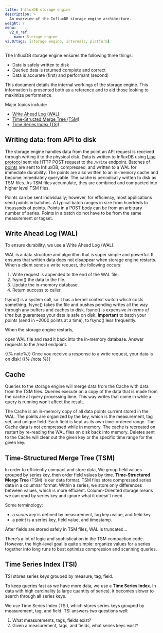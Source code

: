 ```yaml
---
title: InfluxDB storage engine
description: >
  An overview of the InfluxDB storage engine architecture.
weight: 7
menu:
  v2_0_ref:
    name: Storage engine
v2.0/tags: [storage engine, internals, platform]
---
```


The InfluxDB storage engine ensures the following three things:

- Data is safely written to disk
- Queried data is returned complete and correct
- Data is accurate (first) and performant (second)

This document details the internal workings of the storage engine.
This information is presented both as a reference and to aid those looking to maximize performance.

Major topics include:

* [Write Ahead Log (WAL)](#write-ahead-log-wal)
* [Time-Structed Merge Tree (TSM)](#time-structured-merge-tree-tsm)
* [Time Series Index (TSI)](#time-series-index-tsi)

## Writing data: from API to disk

The storage engine handles data from the point an API request is received through writing it to the physical disk.
Data is written to InfluxDB using [Line protocol](/) sent via HTTP POST request to the `/write` endpoint.
Batches of [points](/v2.0/reference/glossary/#point) are sent to InfluxDB, compressed, and written to a WAL for immediate durability.
The points are also written to an in-memory cache and become immediately queryable.
The cache is periodically written to disk as TSM files.
As TSM files accumulate, they are combined and compacted into higher level TSM files.

Points can be sent individually; however, for efficiency, most applications send points in batches.
A typical batch ranges in size from hundreds to thousands of points.
Points in a POST body can be from an arbitrary number of series.
Points in a batch do not have to be from the same measurement or tagset.

## Write Ahead Log (WAL)

To ensure durability, we use a Write Ahead Log (WAL).
<!-- The WAL is a write-optimized storage format that allows for writes to be durable, but not easily queryable -->
<!-- On the write side, -->
WAL is a data structure and algorithm that is super simple and powerful.
It ensures that written data does not disappear when storage engine restarts.
When a client sends a write request, the following occurs:

1. Write request is appended to the end of the WAL file.
2. fsync() the data to the file.
3. Update the in-memory database.
   <!-- 3. Update the in-memory CACHE? -->
4. Return success to caller.

fsync() is a system call, so it has a kernel context switch which costs something.
fsync() takes the file and pushes pending writes all the way through any buffers and caches to disk.
fsync() is expensive _in terms of time_ but guarantees your data is safe on disk.
**Important** to batch your points (send in ~2000 points at a time), to fsync() less frequently.

<!-- On read side: -->
When the storage engine restarts,
<!-- (if we've pulled the plug, say) -->
open WAL file and read it back into the in-memory database.
Answer requests to the /read endpoint.

<!-- ===== V1 material -->
<!-- TODO is this still true? -->
<!-- On the file system, the WAL is made up of sequentially numbered files (`_000001.wal`). -->
<!-- The file numbers are monotonically increasing and referred to as WAL segments. -->
<!-- When a segment reaches 10MB in size, it is closed and a new one is opened. Each WAL segment stores multiple compressed blocks of writes and deletes. -->
<!-- Each entry in the WAL follows a [TLV standard](https://en.wikipedia.org/wiki/Type-length-value) with a single byte representing the type of entry (write or delete), a 4 byte `uint32` for the length of the compressed block, and then the compressed block. -->

{{% note%}}
Once you receive a response to a write request, your data is on disk!
{{% /note %}}

## Cache

Queries to the storage engine will merge data from the Cache with data from the TSM files.
Queries execute on a copy of the data that is made from the cache at query processing time.
This way writes that come in while a query is running won’t affect the result.

The Cache is an in-memory copy of all data points current stored in the WAL.
The points are organized by the key, which is the measurement, tag set, and unique field.
Each field is kept as its own time-ordered range.
The Cache data is not compressed while in memory.
The cache is recreated on restart by re-reading the WAL files on disk back into memory.
Deletes sent to the Cache will clear out the given key or the specific time range for the given key.

<!-- It is queried at runtime and merged with the data stored in TSM files. -->

## Time-Structured Merge Tree (TSM)

In order to efficiently compact and store data,
We group field values grouped by series key, then order field values by time.
**Time-Structured Merge Tree** (TSM) is our data format.
TSM files store compressed series data in a columnar format.
Within a series, we store only differences between values, which is more efficient.
Column-Oriented storage means we can read by series key and ignore what it doesn't need.

<!-- TERMS -->
Some terminology:

- a *series key* is defined by measurement, tag key+value, and field key.
- a *point* is a series key, field value, and timestamp.

After fields are stored safely in TSM files, WAL is truncated...
<!-- TODO what next? -->

There’s a lot of logic and sophistication in the TSM compaction code.
However, the high-level goal is quite simple:
organize values for a series together into long runs to best optimize compression and scanning queries.

## Time Series Index (TSI)

TSI stores series keys grouped by measure, tag, field.

To keep queries fast as we have more data, we use a **Time Series Index**.
In data with high cardinality (a large quantity of series), it becomes slower to search through all series keys.
<!-- So how to quickly find and match series keys? -->
We use Time Series Index (TSI), which stores series keys grouped by measurement, tag, and field.
TSI answers two questions well:
1) What measurements, tags, fields exist?
2) Given a measurement, tags, and fields, what series keys exist?

<!-- ## Shards -->

<!-- A shard contains: -->
<!--   WAL files -->
<!--   TSM files -->
<!--   TSI files -->
<!-- Shards are time-bounded -->
<!-- Retention policies have properties: duration and shard duration -->

<!-- colder shards get more compacted -->

<!-- =========== QUESTIONS -->
<!-- Which parts of cache and WAL are configurable? -->
<!-- Should we even mention shards? -->

<!-- =========== OTHER -->

<!-- V1 -->
<!-- - FileStore - The FileStore mediates access to all TSM files on disk. -->
<!--   It ensures that TSM files are installed atomically when existing ones are replaced as well as removing TSM files that are no longer used. -->
<!-- - Compactor - The Compactor is responsible for converting less optimized Cache and TSM data into more read-optimized formats. -->
<!--   It does this by compressing series, removing deleted data, optimizing indices and combining smaller files into larger ones. -->
<!-- - Compaction Planner - The Compaction Planner determines which TSM files are ready for a compaction and ensures that multiple concurrent compactions do not interfere with each other. -->
<!-- - Compression - Compression is handled by various Encoders and Decoders for specific data types. -->
<!--   Some encoders are fairly static and always encode the same type the same way; -->
<!--   others switch their compression strategy based on the shape of the data. -->
<!-- - Writers/Readers - Each file type (WAL segment, TSM files, tombstones, etc..) has Writers and Readers for working with the formats. -->

<!-- === CONFIGURABLES? === -->
<!-- The Cache exposes a few controls for snapshotting behavior. -->
<!-- The two most important controls are the memory limits. -->
<!-- There is a lower bound, [`cache-snapshot-memory-size`](/influxdb/v1.7/administration/config#cache-snapshot-memory-size-25m), which when exceeded will trigger a snapshot to TSM files and remove the corresponding WAL segments. -->
<!-- There is also an upper bound, [`cache-max-memory-size`](/influxdb/v1.7/administration/config#cache-max-memory-size-1g), which when exceeded will cause the Cache to reject new writes. -->
<!-- These configurations are useful to prevent out of memory situations and to apply back pressure to clients writing data faster than the instance can persist it. -->
<!-- The checks for memory thresholds occur on every write. -->
<!-- The other snapshot controls are time based. -->
<!-- The idle threshold, [`cache-snapshot-write-cold-duration`](/influxdb/v1.7/administration/config#cache-snapshot-write-cold-duration-10m), forces the Cache to snapshot to TSM files if it hasn't received a write within the specified interval. -->
